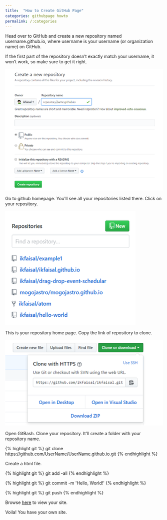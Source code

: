 ```yaml
---
title:  "How to Create GitHub Page"
categories: githubpage howto
permalink: /:categories
---
```


Head over to GitHub and create a new repository named username.github.io,
where username is your username (or organization name) on GitHub.

If the first part of the repository doesn’t exactly match your username,
it won’t work, so make sure to get it right.

![image tooltip here](/img/new_repo.png)

Go to github homepage. You'll see all your repositories listed there.
Click on your repository.

![image tooltip here](/img/repo_list.png)

This is your repository home page. Copy the link of repository to clone.

![image tooltip here](/img/clone_repo.png)

Open GitBash. Clone your repository. It'll create a folder with your repository
name.

{% highlight git %}
git clone https://github.com/UserName/UserName.github.io.git
{% endhighlight %}

Create a html file.

{% highlight git %}
git add -all
{% endhighlight %}

{% highlight git %}
git commit -m 'Hello, World!'
{% endhighlight %}

{% highlight git %}
git push
{% endhighlight %}

Browse [here](https://UserName.github.io) to view your site.

Voila! You have your own site.
